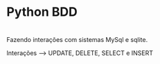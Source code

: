 # Python BDD
#
Fazendo interações com sistemas MySql e sqlite.

Interações --> UPDATE, DELETE, SELECT e INSERT

